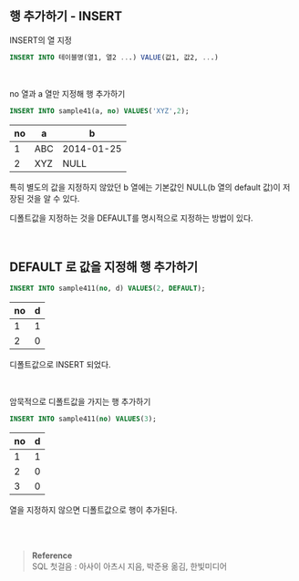 ## 행 추가하기 - INSERT

INSERT의 열 지정

```sql
INSERT INTO 테이블명(열1, 열2 ...) VALUE(값1, 값2, ...)
```

<br/>

no 열과 a 열만 지정해 행 추가하기

```sql
INSERT INTO sample41(a, no) VALUES('XYZ',2);
```

| no | a | b |
| --- | --- | --- |
| 1 | ABC | 2014-01-25 |
| 2 | XYZ | NULL |

특히 별도의 값을 지정하지 않았던 b 열에는 기본값인 NULL(b 열의 default 값)이 저장된 것을 알 수 있다.

디폴트값을 지정하는 것을 DEFAULT를 명시적으로 지정하는 방법이 있다.

<br/>

## DEFAULT 로 값을 지정해 행 추가하기

```sql
INSERT INTO sample411(no, d) VALUES(2, DEFAULT);
```

| no | d |
| --- | --- |
| 1 | 1 |
| 2 | 0 |

디폴트값으로 INSERT 되었다.

<br/>

암묵적으로 디폴트값을 가지는 행 추가하기

```sql
INSERT INTO sample411(no) VALUES(3);
```

| no | d |
| --- | --- |
| 1 | 1 |
| 2 | 0 |
| 3 | 0 |


열을 지정하지 않으면 디폴트값으로 행이 추가된다.


<br/><br/>

>**Reference** <br/> SQL 첫걸음 : 아사이 아츠시 지음, 박준용 옮김, 한빛미디어
